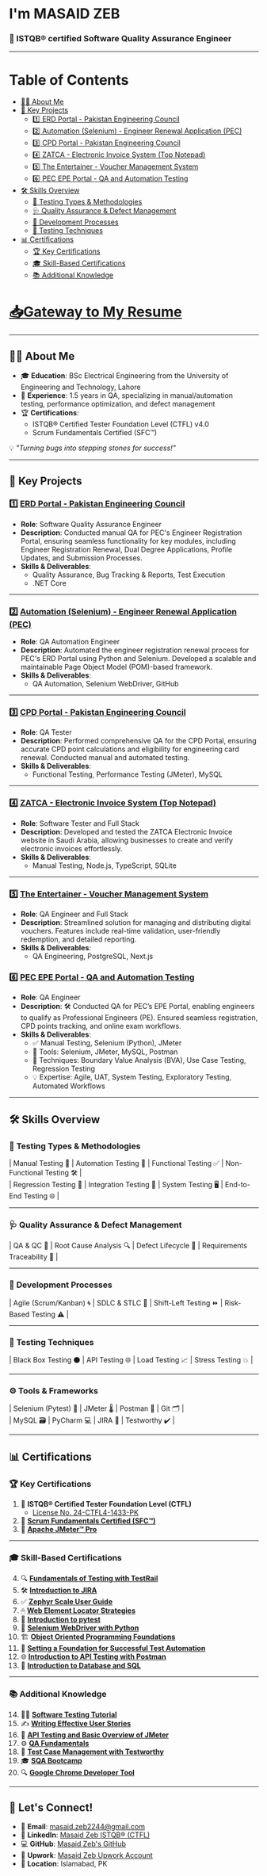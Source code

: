 # I'm MASAID ZEB  
### 🚀 ISTQB® certified Software Quality Assurance Engineer  
---
# Table of Contents
- [👨‍💻 About Me](#-about-me)
- [🌟 Key Projects](#-key-projects)
  - [1️⃣ ERD Portal - Pakistan Engineering Council](#1️⃣-erd-portal---pakistan-engineering-council)
  - [2️⃣ Automation (Selenium) - Engineer Renewal Application (PEC)](#2️⃣-automation-selenium---engineer-renewal-application-pec)
  - [3️⃣ CPD Portal - Pakistan Engineering Council](#3️⃣-cpd-portal---pakistan-engineering-council)
  - [4️⃣ ZATCA - Electronic Invoice System (Top Notepad)](#4️⃣-zatca---electronic-invoice-system-top-notepad)
  - [5️⃣ The Entertainer - Voucher Management System](#5️⃣-the-entertainer---voucher-management-system)
  - [6️⃣ PEC EPE Portal - QA and Automation Testing](#6️⃣-pec-epe-portal---qa-and-automation-testing)
- [🛠️ Skills Overview](#️-skills-overview)
  - [🎯 Testing Types & Methodologies](#-testing-types--methodologies)
  - [🩺 Quality Assurance & Defect Management](#-quality-assurance--defect-management)
  - [🚀 Development Processes](#-development-processes)
  - [🧪 Testing Techniques](#-testing-techniques)
- [📊 Certifications](#-certifications)
  - [🏆 Key Certifications](#-key-certifications)
  - [🎓 Skill-Based Certifications](#-skill-based-certifications)
  - [📚 Additional Knowledge](#-additional-knowledge)



# [📥Gateway to My Resume](https://drive.google.com/file/d/1cisS9BLn8OAqISYETm1-13nuBbc0NBZ1/view?usp=sharing)
---

## 👨‍💻 About Me  
- 🎓 **Education**: BSc Electrical Engineering from the University of Engineering and Technology, Lahore  
- 🧪 **Experience**: 1.5 years in QA, specializing in manual/automation testing, performance optimization, and defect management  
- 🏆 **Certifications**:  
  - ISTQB® Certified Tester Foundation Level (CTFL) v4.0  
  - Scrum Fundamentals Certified (SFC™)

💡 *"Turning bugs into stepping stones for success!"*

---

## 🌟 Key Projects  

### 1️⃣ **[ERD Portal - Pakistan Engineering Council](https://www.linkedin.com/in/masaid-sqa/details/projects/)**  
- **Role**: Software Quality Assurance Engineer  
- **Description**: Conducted manual QA for PEC's Engineer Registration Portal, ensuring seamless functionality for key modules, including Engineer Registration Renewal, Dual Degree Applications, Profile Updates, and Submission Processes.  
- **Skills & Deliverables**:  
  - Quality Assurance, Bug Tracking & Reports, Test Execution  
  - .NET Core  

---

### 2️⃣ **[Automation (Selenium) - Engineer Renewal Application (PEC)](https://github.com/masaid2244/Automation-of-New-registration-Application---PEC)**  
- **Role**: QA Automation Engineer  
- **Description**: Automated the engineer registration renewal process for PEC's ERD Portal using Python and Selenium. Developed a scalable and maintainable Page Object Model (POM)-based framework.  
- **Skills & Deliverables**:  
  - QA Automation, Selenium WebDriver, GitHub  

---

### 3️⃣ **[CPD Portal - Pakistan Engineering Council](https://www.linkedin.com/in/masaid-sqa/details/projects/)**  
- **Role**: QA Tester  
- **Description**: Performed comprehensive QA for the CPD Portal, ensuring accurate CPD point calculations and eligibility for engineering card renewal. Conducted manual and automated testing.  
- **Skills & Deliverables**:  
  - Functional Testing, Performance Testing (JMeter), MySQL  

---

### 4️⃣ **[ZATCA - Electronic Invoice System (Top Notepad)](https://www.upwork.com/freelancers/~0142d8a3e4667f52e8?p=1876526760632725504)**  
- **Role**: Software Tester and Full Stack  
- **Description**: Developed and tested the ZATCA Electronic Invoice website in Saudi Arabia, allowing businesses to create and verify electronic invoices effortlessly.  
- **Skills & Deliverables**:  
  - Manual Testing, Node.js, TypeScript, SQLite  

---

### 5️⃣ **[The Entertainer - Voucher Management System](https://www.upwork.com/freelancers/~0142d8a3e4667f52e8?p=1876526760632725504)**  
- **Role**: QA Engineer and Full Stack  
- **Description**: Streamlined solution for managing and distributing digital vouchers. Features include real-time validation, user-friendly redemption, and detailed reporting.  
- **Skills & Deliverables**:  
  - QA Engineering, PostgreSQL, Next.js  

### 6️⃣ **[PEC EPE Portal - QA and Automation Testing](https://www.linkedin.com/in/masaid-sqa/details/projects/)**  
- **Role**: QA Engineer  
- **Description**: 🛠️ Conducted QA for PEC’s EPE Portal, enabling engineers to qualify as Professional Engineers (PE). Ensured seamless registration, CPD points tracking, and online exam workflows.  
- **Skills & Deliverables**:  
  - ✅ Manual Testing, Selenium (Python), JMeter  
  - 🧰 Tools: Selenium, JMeter, MySQL, Postman  
  - 📐 Techniques: Boundary Value Analysis (BVA), Use Case Testing, Regression Testing  
  - 💡 Expertise: Agile, UAT, System Testing, Exploratory Testing, Automated Workflows  

---

## 🛠️ Skills Overview  

### 🎯 **Testing Types & Methodologies**  
| Manual Testing 📝 | Automation Testing 🤖 | Functional Testing ✅ | Non-Functional Testing 🛠️ |  
| Regression Testing 🔄 | Integration Testing 🔗 | System Testing 🖥️ | End-to-End Testing 🌐 |  

---

### 🩺 **Quality Assurance & Defect Management**  
| QA & QC 🎯 | Root Cause Analysis 🔍 | Defect Lifecycle 🚦 | Requirements Traceability 🧾 |  

---

### 🚀 **Development Processes**  
| Agile (Scrum/Kanban) 🌀 | SDLC & STLC 🔄 | Shift-Left Testing ⏩ | Risk-Based Testing ⚠️ |  

---

### 🧪 **Testing Techniques**  
| Black Box Testing ⚫ | API Testing 🌐 | Load Testing 📈 | Stress Testing 💥 |  

---

### ⚙️ **Tools & Frameworks**  
| Selenium (Pytest) 🧪 | JMeter 🌡️ | Postman 📮 | Git 🗂️ |  
| MySQL 🗃️ | PyCharm 💻 | JIRA 📝 | Testworthy ✔️ |  

---

## 📊 Certifications  

### 🏆 Key Certifications  
1. 🎯 **ISTQB® Certified Tester Foundation Level (CTFL)**  
   - [License No. 24-CTFL4-1433-PK](https://pstb.pk/testers/Certified%20Tester%20Foundation%20Level)  
2. 📜 **[Scrum Fundamentals Certified (SFC™)](https://www.linkedin.com/in/masaid-sqa/details/certifications/)**  
3. 🚀 **[Apache JMeter™ Pro](https://www.linkedin.com/in/masaid-sqa/details/certifications/)**  

---

### 🎓 Skill-Based Certifications  
4. 🔍 **[Fundamentals of Testing with TestRail](https://drive.google.com/file/d/1bdR8LadfSUylTMDmjX29R99RIe_tiRkm/view)**  
5. 🛠 **[Introduction to JIRA](https://www.simplilearn.com/skillup-certificate-landing?token=eyJjb3Vyc2VfaWQiOiI0MjYxIiwiY2VydGlmaWNhdGVfdXJsIjoiaHR0cHM6XC9cL2NlcnRpZmljYXRlcy5zaW1wbGljZG4ubmV0XC9zaGFyZVwvNzcwNTM0MF83OTYzMTIwMTczNTA0NzM3MzU2OS5wbmciLCJ1c2VybmFtZSI6Ik1hc2FpZCBaZWIgLSBJU1RRQlx1MDBhZShDVEZMKSJ9&utm_source=shared-certificate&utm_medium=lms&utm_campaign=shared-certificate-promotion&referrer=https%3A%2F%2Flms.simplilearn.com%2Fcourses%2F7229%2FIntroduction-to-JIRA%2Fcertificate%2Fdownload-skillup&%24web_only=true&_branch_match_id=1322944259118790284&_branch_referrer=H4sIAAAAAAAAA8soKSkottLXL87MLcjJ1EssKNDLyczL1k%2FVjzA2Mk72cXN2DEiyrytKTUstKsrMS49PKsovL04tsvUBqkpN8cwDAGUjk%2FNBAAAA)**  
6. ✅ **[Zephyr Scale User Guide](https://www.linkedin.com/in/masaid-sqa/details/certifications/)**  
7. 🖱 **[Web Element Locator Strategies](https://testautomationu.applitools.com/certificate/?id=5dbca55a)**  
8. 🐍 **[Introduction to pytest](https://testautomationu.applitools.com/certificate/?id=3873d504)**  
9. 🤖 **[Selenium WebDriver with Python](https://testautomationu.applitools.com/certificate/?id=53ed526c)**  
10. 🏗 **[Object Oriented Programming Foundations](https://www.linkedin.com/in/masaid-sqa/details/certifications/)**  
11. 🔑 **[Setting a Foundation for Successful Test Automation](https://testautomationu.applitools.com/certificate/?id=67d10cae)**  
12. 🌐 **[Introduction to API Testing with Postman](https://www.linkedin.com/in/masaid-sqa/details/certifications/)**  
13. 💾 **[Introduction to Database and SQL](https://www.mygreatlearning.com/certificate/TAPXCWPK)**  

---

### 📚 Additional Knowledge  
14. 🧑‍💻 **[Software Testing Tutorial](https://www.mygreatlearning.com/certificate/YSSCNZYH)**  
15. ✍️ **[Writing Effective User Stories](https://10pearlsuniversity.org/view-certificate/?cid=10PUC-419f5b1020ebb86ece351c48cde17af4b2ca96c96ef0df55237798390)**  
16. 🔬 **[API Testing and Basic Overview of JMeter](https://10pearlsuniversity.org/view-certificate/?cid=10PUC-6268a545daf6231bc4246f7d324bb0b1184b4434333e6956237794618)**  
17. ⚙️ **[QA Fundamentals](https://10pearlsuniversity.org/view-certificate/?cid=10PUC-69bf026d2af9c2937126ac81e728c04f23c6050cb9d28501237798728)**  
18. 📝 **[Test Case Management with Testworthy](https://10pearlsuniversity.org/view-certificate/?cid=10PUC-c47eca8b2eff06e4984cb102e4d64a394172a325a1754820237797962)**  
19. 🎓 **[SQA Bootcamp](https://www.linkedin.com/in/masaid-sqa/details/certifications/)**  
20. 🔍 **[Google Chrome Developer Tool](https://cursa.app/en/my-certificate/cert36a4b14dbfa8a01663f7f0d4e2388934)**  

---

## 🤝 Let's Connect!  
- 📧 **Email**: [masaid.zeb2244@gmail.com](mailto:masaid.zeb2244@gmail.com)  
- 🔗 **LinkedIn**: [Masaid Zeb ISTQB® (CTFL)](https://www.linkedin.com/in/masaid-sqa/)  
- 💻 **GitHub**: [Masaid Zeb's GitHub](https://github.com/masaidezeb2244)
- 🌟 **Upwork**: [Masaid Zeb Upwork Account](https://www.upwork.com/freelancers/~0142d8a3e4667f52e8)   
- 📍 **Location**: Islamabad, PK  
